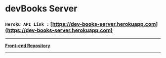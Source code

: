 # **devBooks Server**
### `Heroku API Link :` [https://dev-books-server.herokuapp.com](https://dev-books-server.herokuapp.com)


<hr/>

**[Front-end Repository](https://github.com/devSahinur/dev-book-client)**
<hr/>
